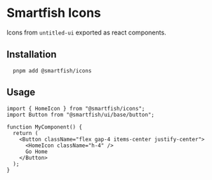 # Smartfish Icons

Icons from `untitled-ui` exported as react components.

## Installation

```
  pnpm add @smartfish/icons
```

## Usage

```tsx
import { HomeIcon } from "@smartfish/icons";
import Button from "@smartfish/ui/base/button";

function MyComponent() {
  return (
    <Button className="flex gap-4 items-center justify-center">
      <HomeIcon className="h-4" />
      Go Home
    </Button>
  );
}
```
